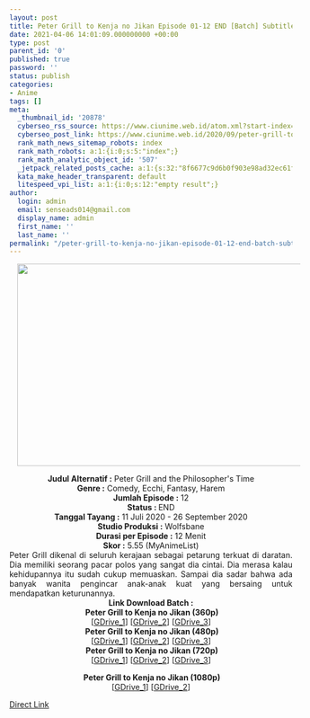 ```yaml
---
layout: post
title: Peter Grill to Kenja no Jikan Episode 01-12 END [Batch] Subtitle Indonesia
date: 2021-04-06 14:01:09.000000000 +00:00
type: post
parent_id: '0'
published: true
password: ''
status: publish
categories:
- Anime
tags: []
meta:
  _thumbnail_id: '20878'
  cyberseo_rss_source: https://www.ciunime.web.id/atom.xml?start-index=151&max-results=150
  cyberseo_post_link: https://www.ciunime.web.id/2020/09/peter-grill-to-kenja-no-jikan-episode.html
  rank_math_news_sitemap_robots: index
  rank_math_robots: a:1:{i:0;s:5:"index";}
  rank_math_analytic_object_id: '507'
  _jetpack_related_posts_cache: a:1:{s:32:"8f6677c9d6b0f903e98ad32ec61f8deb";a:2:{s:7:"expires";i:1652951280;s:7:"payload";a:0:{}}}
  kata_make_header_transparent: default
  litespeed_vpi_list: a:1:{i:0;s:12:"empty result";}
author:
  login: admin
  email: senseads014@gmail.com
  display_name: admin
  first_name: ''
  last_name: ''
permalink: "/peter-grill-to-kenja-no-jikan-episode-01-12-end-batch-subtitle-indonesia/"
---
```

<div class="separator" style="clear: both; text-align: center;"><a href="https://1.bp.blogspot.com/-ooHpP7M3JRU/XwHuQ46XwgI/AAAAAAAAeOE/1MJqhDjsrd4n7NPL5HWfRrPHdUTMJueIwCLcBGAsYHQ/s1600/Peter%2BGrill%2Bto%2BKenja%2Bno%2BJikan.jpg" style="margin-left: 1em; margin-right: 1em;"><img border="0" data-original-height="720" data-original-width="1280" height="360" src="{{ site.baseurl }}/assets/2021/04/Peter%2BGrill%2Bto%2BKenja%2Bno%2BJikan.jpg" width="640" /></a></div>
<p>
<div style="text-align: center;"><b>Judul</b><b><b>&nbsp;Alternatif</b>&nbsp;:</b>&nbsp;Peter Grill and the Philosopher's Time</div>
<div style="text-align: center;"><b>Genre :</b>&nbsp;Comedy, Ecchi, Fantasy, Harem</div>
<div style="text-align: center;"><b>Jumlah Episode :</b>&nbsp;12<br /><b>Status :&nbsp;</b>END<br /><b>Tanggal Tayang :</b>&nbsp;11 Juli 2020&nbsp;- 26 September 2020<br /><b>Studio Produksi :</b>&nbsp;Wolfsbane<br /><b>Durasi per Episode :</b>&nbsp;12 Menit</div>
<div style="text-align: center;"><b>Skor :</b>&nbsp;5.55 (MyAnimeList)</div>
<div style="text-align: center;"></div>
<div style="text-align: justify;">Peter Grill dikenal di seluruh kerajaan sebagai petarung terkuat di daratan. Dia memiliki seorang pacar polos yang sangat dia cintai. Dia merasa kalau kehidupannya itu sudah cukup memuaskan. Sampai dia sadar bahwa ada banyak wanita pengincar anak-anak kuat yang bersaing untuk mendapatkan keturunannya.</div>
<div style="text-align: justify;"></div>
<div style="text-align: justify;"></div>
<div style="text-align: center;">
<div><b>Link Download Batch :</b></div>
<div>
<div><b>&nbsp;Peter Grill to Kenja no Jikan&nbsp;(360p)</b></div>
</div>
<div>[<a href="https://drive.google.com/uc?id=1_bfbTvTomgFGeYzWN8vyXcnN7-RlG4L4&amp;export=download" target="_blank" rel="noopener">GDrive_1</a>] [<a href="https://drive.google.com/uc?id=1uEg4NiZNQfAZ9QRst4L-NktEZsrqyq70&amp;export=download" target="_blank" rel="noopener">GDrive_2</a>] [<a href="https://drive.google.com/uc?export=download&amp;id=1kAyo3CYHRrWEyjzgOnXnrLWxdbcFrk3F" target="_blank" rel="noopener">GDrive_3</a>]</div>
<div></div>
<div><b>&nbsp;Peter Grill to Kenja no Jikan&nbsp;(480p)</b><br />[<a href="https://drive.google.com/uc?id=1C6z1Y6wXhm1iFMrEgKfyybaFpoaq9UXO&amp;export=download" target="_blank" rel="noopener">GDrive_1</a>] [<a href="https://drive.google.com/uc?id=1ecmKaz9SLcB9wZxus2Vt3iE-qfzRRGLh&amp;export=download" target="_blank" rel="noopener">GDrive_2</a>] [<a href="https://drive.google.com/uc?export=download&amp;id=1CWNFsGAt8Qo3pvWVlZVhzMfMThQrRtYT" target="_blank" rel="noopener">GDrive_3</a>]</div>
<div></div>
<div><b>&nbsp;Peter Grill to Kenja no Jikan&nbsp;(720p)</b><br />[<a href="https://drive.google.com/uc?id=1lUX1UvYhFQ17RILLDVqVQectR0xk7my3&amp;export=download" target="_blank" rel="noopener">GDrive_1</a>] [<a href="https://drive.google.com/uc?id=1C29HYG7WrtvSvN70ixv0A8PBpp6MbkGM&amp;export=download" target="_blank" rel="noopener">GDrive_2</a>] [<a href="https://drive.google.com/uc?export=download&amp;id=1cc3FVrUfwOfOa-5mEEyscUgVMXnTguzZ" target="_blank" rel="noopener">GDrive_3</a>]</p>
<p><b>&nbsp;Peter Grill to Kenja no Jikan (1080p)</b><br />[<a href="https://drive.google.com/uc?id=1SctjCzswgxbur-P21A1yhAqpmLbPGs4-&amp;export=download" target="_blank" rel="noopener">GDrive_1</a>] [<a href="https://drive.google.com/uc?id=1cw8VYG5hQDnRFDDkKJcLmOMlTvbxqHAV&amp;export=download" target="_blank" rel="noopener">GDrive_2</a>]</div>
</div>
<div style="text-align: center;">
<div style="text-align: center;">
<div style="text-align: center;">
<div style="text-align: center;">
<div style="text-align: center;">
<div style="text-align: center;">
<div style="text-align: center;"></div>
</div>
</div>
</div>
</div>
</div>
</div>
<link rel="stylesheet" href="https://cdnjs.cloudflare.com/ajax/libs/font-awesome/4.7.0/css/font-awesome.min.css" />
<div class="divbtn"> <a href="https://handymansurrender.com/fihup8buzv?key=94550f7ce39444073321dde3b8782f97" class="btn"><i class="fa fa-download"></i> Direct Link</a> </div>

